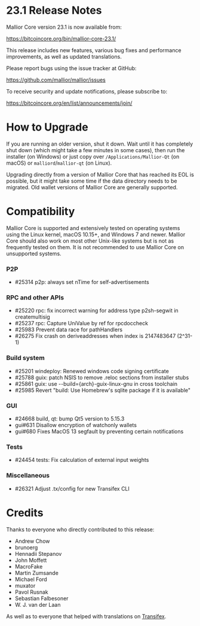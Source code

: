 23.1 Release Notes
==================

Mallior Core version 23.1 is now available from:

  <https://bitcoincore.org/bin/mallior-core-23.1/>

This release includes new features, various bug fixes and performance
improvements, as well as updated translations.

Please report bugs using the issue tracker at GitHub:

  <https://github.com/mallior/mallior/issues>

To receive security and update notifications, please subscribe to:

  <https://bitcoincore.org/en/list/announcements/join/>

How to Upgrade
==============

If you are running an older version, shut it down. Wait until it has completely
shut down (which might take a few minutes in some cases), then run the
installer (on Windows) or just copy over `/Applications/Mallior-Qt` (on macOS)
or `malliord`/`mallior-qt` (on Linux).

Upgrading directly from a version of Mallior Core that has reached its EOL is
possible, but it might take some time if the data directory needs to be migrated. Old
wallet versions of Mallior Core are generally supported.

Compatibility
==============

Mallior Core is supported and extensively tested on operating systems
using the Linux kernel, macOS 10.15+, and Windows 7 and newer.  Mallior
Core should also work on most other Unix-like systems but is not as
frequently tested on them.  It is not recommended to use Mallior Core on
unsupported systems.

### P2P

- #25314 p2p: always set nTime for self-advertisements

### RPC and other APIs

- #25220 rpc: fix incorrect warning for address type p2sh-segwit in createmultisig
- #25237 rpc: Capture UniValue by ref for rpcdoccheck
- #25983 Prevent data race for pathHandlers
- #26275 Fix crash on deriveaddresses when index is 2147483647 (2^31-1)

### Build system

- #25201 windeploy: Renewed windows code signing certificate
- #25788 guix: patch NSIS to remove .reloc sections from installer stubs
- #25861 guix: use --build={arch}-guix-linux-gnu in cross toolchain
- #25985 Revert "build: Use Homebrew's sqlite package if it is available"

### GUI

- #24668 build, qt: bump Qt5 version to 5.15.3
- gui#631 Disallow encryption of watchonly wallets
- gui#680 Fixes MacOS 13 segfault by preventing certain notifications

### Tests

- #24454 tests: Fix calculation of external input weights

### Miscellaneous

- #26321 Adjust .tx/config for new Transifex CLI

Credits
=======

Thanks to everyone who directly contributed to this release:

- Andrew Chow
- brunoerg
- Hennadii Stepanov
- John Moffett
- MacroFake
- Martin Zumsande
- Michael Ford
- muxator
- Pavol Rusnak
- Sebastian Falbesoner
- W. J. van der Laan

As well as to everyone that helped with translations on
[Transifex](https://www.transifex.com/mallior/mallior/).
